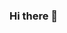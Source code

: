 ### Hi there 👋

<!--
**AdeyeyeHamid/AdeyeyeHamid** is a ✨ _special_ ✨ repository because its `README.md` (this file) appears on your GitHub profile.

Here are some ideas to get you started:

- 🔭 I’m currently working with React Html Css Javascript
- 🌱 I’m currently learning Back-end web development
- 🤔 I’m looking for help with Tailwind Css
- 💬 Ask me about React
- 📫 How to reach me elhamido200@gmail.com
- ⚡ Fun fact i love watching movies series anime and animated series/movies
-->
